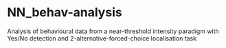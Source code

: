 # NN_behav-analysis
Analysis of behavioural data from a near-threshold intensity paradigm with Yes/No detection and 2-alternative-forced-choice localisation task 
